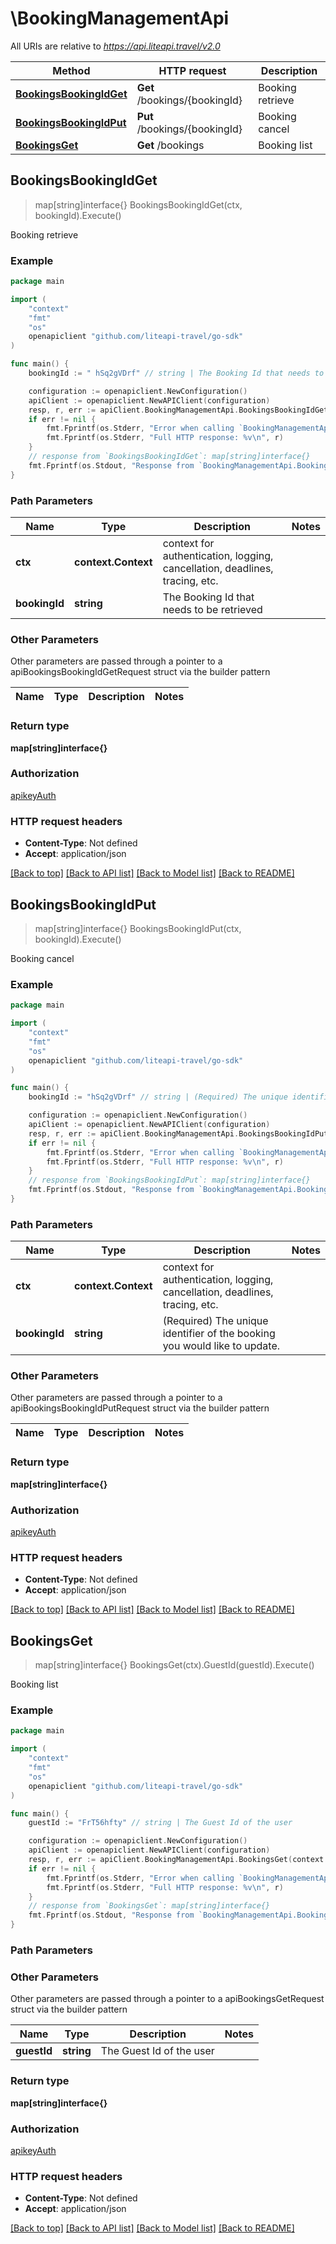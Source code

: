 # \BookingManagementApi

All URIs are relative to *https://api.liteapi.travel/v2.0*

Method | HTTP request | Description
------------- | ------------- | -------------
[**BookingsBookingIdGet**](BookingManagementApi.md#BookingsBookingIdGet) | **Get** /bookings/{bookingId} | Booking retrieve
[**BookingsBookingIdPut**](BookingManagementApi.md#BookingsBookingIdPut) | **Put** /bookings/{bookingId} | Booking cancel
[**BookingsGet**](BookingManagementApi.md#BookingsGet) | **Get** /bookings | Booking list



## BookingsBookingIdGet

> map[string]interface{} BookingsBookingIdGet(ctx, bookingId).Execute()

Booking retrieve



### Example

```go
package main

import (
    "context"
    "fmt"
    "os"
    openapiclient "github.com/liteapi-travel/go-sdk"
)

func main() {
    bookingId := " hSq2gVDrf" // string | The Booking Id that needs to be retrieved

    configuration := openapiclient.NewConfiguration()
    apiClient := openapiclient.NewAPIClient(configuration)
    resp, r, err := apiClient.BookingManagementApi.BookingsBookingIdGet(context.Background(), bookingId).Execute()
    if err != nil {
        fmt.Fprintf(os.Stderr, "Error when calling `BookingManagementApi.BookingsBookingIdGet``: %v\n", err)
        fmt.Fprintf(os.Stderr, "Full HTTP response: %v\n", r)
    }
    // response from `BookingsBookingIdGet`: map[string]interface{}
    fmt.Fprintf(os.Stdout, "Response from `BookingManagementApi.BookingsBookingIdGet`: %v\n", resp)
}
```

### Path Parameters


Name | Type | Description  | Notes
------------- | ------------- | ------------- | -------------
**ctx** | **context.Context** | context for authentication, logging, cancellation, deadlines, tracing, etc.
**bookingId** | **string** | The Booking Id that needs to be retrieved | 

### Other Parameters

Other parameters are passed through a pointer to a apiBookingsBookingIdGetRequest struct via the builder pattern


Name | Type | Description  | Notes
------------- | ------------- | ------------- | -------------


### Return type

**map[string]interface{}**

### Authorization

[apikeyAuth](../README.md#apikeyAuth)

### HTTP request headers

- **Content-Type**: Not defined
- **Accept**: application/json

[[Back to top]](#) [[Back to API list]](../README.md#documentation-for-api-endpoints)
[[Back to Model list]](../README.md#documentation-for-models)
[[Back to README]](../README.md)


## BookingsBookingIdPut

> map[string]interface{} BookingsBookingIdPut(ctx, bookingId).Execute()

Booking cancel



### Example

```go
package main

import (
    "context"
    "fmt"
    "os"
    openapiclient "github.com/liteapi-travel/go-sdk"
)

func main() {
    bookingId := "hSq2gVDrf" // string | (Required) The unique identifier of the booking you would like to update.

    configuration := openapiclient.NewConfiguration()
    apiClient := openapiclient.NewAPIClient(configuration)
    resp, r, err := apiClient.BookingManagementApi.BookingsBookingIdPut(context.Background(), bookingId).Execute()
    if err != nil {
        fmt.Fprintf(os.Stderr, "Error when calling `BookingManagementApi.BookingsBookingIdPut``: %v\n", err)
        fmt.Fprintf(os.Stderr, "Full HTTP response: %v\n", r)
    }
    // response from `BookingsBookingIdPut`: map[string]interface{}
    fmt.Fprintf(os.Stdout, "Response from `BookingManagementApi.BookingsBookingIdPut`: %v\n", resp)
}
```

### Path Parameters


Name | Type | Description  | Notes
------------- | ------------- | ------------- | -------------
**ctx** | **context.Context** | context for authentication, logging, cancellation, deadlines, tracing, etc.
**bookingId** | **string** | (Required) The unique identifier of the booking you would like to update. | 

### Other Parameters

Other parameters are passed through a pointer to a apiBookingsBookingIdPutRequest struct via the builder pattern


Name | Type | Description  | Notes
------------- | ------------- | ------------- | -------------


### Return type

**map[string]interface{}**

### Authorization

[apikeyAuth](../README.md#apikeyAuth)

### HTTP request headers

- **Content-Type**: Not defined
- **Accept**: application/json

[[Back to top]](#) [[Back to API list]](../README.md#documentation-for-api-endpoints)
[[Back to Model list]](../README.md#documentation-for-models)
[[Back to README]](../README.md)


## BookingsGet

> map[string]interface{} BookingsGet(ctx).GuestId(guestId).Execute()

Booking list



### Example

```go
package main

import (
    "context"
    "fmt"
    "os"
    openapiclient "github.com/liteapi-travel/go-sdk"
)

func main() {
    guestId := "FrT56hfty" // string | The Guest Id of the user

    configuration := openapiclient.NewConfiguration()
    apiClient := openapiclient.NewAPIClient(configuration)
    resp, r, err := apiClient.BookingManagementApi.BookingsGet(context.Background()).GuestId(guestId).Execute()
    if err != nil {
        fmt.Fprintf(os.Stderr, "Error when calling `BookingManagementApi.BookingsGet``: %v\n", err)
        fmt.Fprintf(os.Stderr, "Full HTTP response: %v\n", r)
    }
    // response from `BookingsGet`: map[string]interface{}
    fmt.Fprintf(os.Stdout, "Response from `BookingManagementApi.BookingsGet`: %v\n", resp)
}
```

### Path Parameters



### Other Parameters

Other parameters are passed through a pointer to a apiBookingsGetRequest struct via the builder pattern


Name | Type | Description  | Notes
------------- | ------------- | ------------- | -------------
 **guestId** | **string** | The Guest Id of the user | 

### Return type

**map[string]interface{}**

### Authorization

[apikeyAuth](../README.md#apikeyAuth)

### HTTP request headers

- **Content-Type**: Not defined
- **Accept**: application/json

[[Back to top]](#) [[Back to API list]](../README.md#documentation-for-api-endpoints)
[[Back to Model list]](../README.md#documentation-for-models)
[[Back to README]](../README.md)

